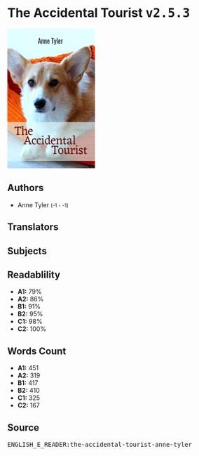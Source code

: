 # The Accidental Tourist <kbd>v2.5.3</kbd>

![](./cover.medium.jpg "")

## Authors


 - Anne Tyler <small>(-1 - -1)</small>

## Translators



## Subjects



## Readablility


 - **A1:** 79%
 - **A2:** 86%
 - **B1:** 91%
 - **B2:** 95%
 - **C1:** 98%
 - **C2:** 100%

## Words Count


 - **A1:** 451
 - **A2:** 319
 - **B1:** 417
 - **B2:** 410
 - **C1:** 325
 - **C2:** 167

## Source


<kbd>ENGLISH_E_READER:the-accidental-tourist-anne-tyler</kbd>
